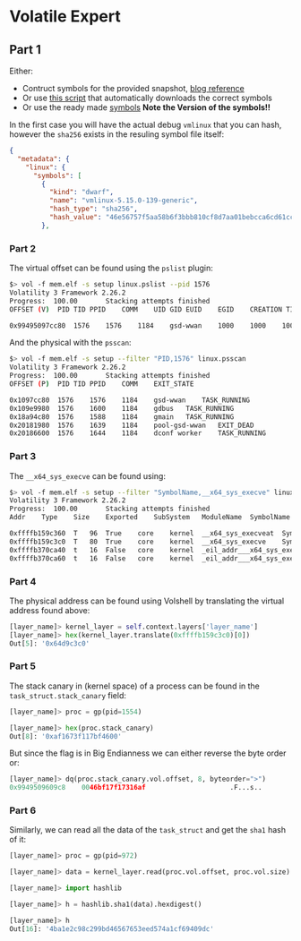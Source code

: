 # Volatile Expert

## Part 1

Either:

- Contruct symbols for the provided snapshot, [blog reference](https://www.hackthebox.com/blog/how-to-create-linux-symbol-tables-volatility)
- Or use [this script](https://github.com/Abyss-W4tcher/volatility3-symbols/blob/master/symbols_finders/ubuntu_symbols_finder.py) that automatically downloads the correct symbols
- Or use the ready made [symbols](https://github.com/Abyss-W4tcher/volatility3-symbols/tree/master/Ubuntu/amd64/5.15.0/139/generic) **Note the Version of the symbols!!**

In the first case you will have the actual debug `vmlinux` that you can hash, however the `sha256` exists in the resuling symbol file itself:

```json
{
  "metadata": {
    "linux": {
      "symbols": [
        {
          "kind": "dwarf",
          "name": "vmlinux-5.15.0-139-generic",
          "hash_type": "sha256",
          "hash_value": "46e56757f5aa58b6f3bbb810cf8d7aa01bebcca6cd61cc4b8f5baf7ed24602f0"
        },
```

### Part 2

The virtual offset can be found using the `pslist` plugin:

```bash
$> vol -f mem.elf -s setup linux.pslist --pid 1576
Volatility 3 Framework 2.26.2
Progress:  100.00		Stacking attempts finished
OFFSET (V)	PID	TID	PPID	COMM	UID	GID	EUID	EGID	CREATION TIME	File output

0x99495097cc80	1576	1576	1184	gsd-wwan	1000	1000	1000	1000	2025-06-04 23:33:26.696763 UTC	Disabled
```

And the physical with the `psscan`:

```bash
$> vol -f mem.elf -s setup --filter "PID,1576" linux.psscan
Volatility 3 Framework 2.26.2
Progress:  100.00		Stacking attempts finished
OFFSET (P)	PID	TID	PPID	COMM	EXIT_STATE

0x1097cc80	1576	1576	1184	gsd-wwan	TASK_RUNNING
0x109e9980	1576	1600	1184	gdbus	TASK_RUNNING
0x18a94c80	1576	1588	1184	gmain	TASK_RUNNING
0x20181980	1576	1639	1184	pool-gsd-wwan	EXIT_DEAD
0x20186600	1576	1644	1184	dconf worker	TASK_RUNNING
```

### Part 3

The `__x64_sys_execve` can be found using:

```bash
$> vol -f mem.elf -s setup --filter "SymbolName,__x64_sys_execve" linux.kallsyms --core
Volatility 3 Framework 2.26.2
Progress:  100.00		Stacking attempts finished
Addr	Type	Size	Exported	SubSystem	ModuleName	SymbolName	Description

0xffffb159c360	T	96	True	core	kernel	__x64_sys_execveat	Symbol is in the text (code) section
0xffffb159c3c0	T	80	True	core	kernel	__x64_sys_execve	Symbol is in the text (code) section
0xffffb370ca40	t	16	False	core	kernel	_eil_addr___x64_sys_execveat	Symbol is in the text (code) section
0xffffb370ca60	t	16	False	core	kernel	_eil_addr___x64_sys_execve	Symbol is in the text (code) section
```

### Part 4

The physical address can be found using Volshell by translating the virtual address found above:

```python
[layer_name]> kernel_layer = self.context.layers['layer_name']
[layer_name]> hex(kernel_layer.translate(0xffffb159c3c0)[0])
Out[5]: '0x64d9c3c0'
```

### Part 5

The stack canary in (kernel space) of a process can be found in the `task_struct.stack_canary` field:

```python
[layer_name]> proc = gp(pid=1554)

[layer_name]> hex(proc.stack_canary)
Out[8]: '0xaf1673f117bf4600'
```

But since the flag is in Big Endianness we can either reverse the byte order or:

```python
[layer_name]> dq(proc.stack_canary.vol.offset, 8, byteorder=">")
0x9949509609c8    0046bf17f17316af                     .F...s..
```

### Part 6

Similarly, we can read all the data of the `task_struct` and get the `sha1` hash of it:

```python
[layer_name]> proc = gp(pid=972)

[layer_name]> data = kernel_layer.read(proc.vol.offset, proc.vol.size)

[layer_name]> import hashlib

[layer_name]> h = hashlib.sha1(data).hexdigest()

[layer_name]> h
Out[16]: '4ba1e2c98c299bd46567653eed574a1cf69409dc'
```
